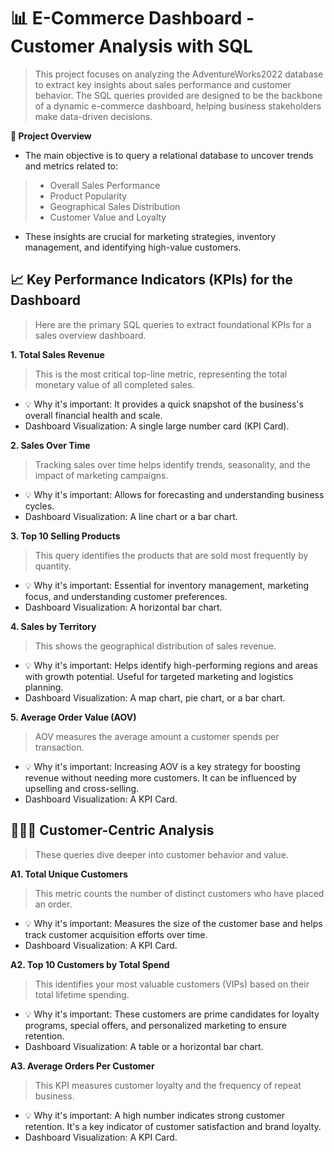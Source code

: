 # 📊 E-Commerce Dashboard - Customer Analysis with SQL
> This project focuses on analyzing the AdventureWorks2022 database to extract key insights about sales performance and customer behavior. The SQL queries provided are designed to be the backbone of a dynamic e-commerce dashboard, helping business stakeholders make data-driven decisions.

**🚀 Project Overview**
* The main objective is to query a relational database to uncover trends and metrics related to:
>* Overall Sales Performance
>* Product Popularity
>* Geographical Sales Distribution
>* Customer Value and Loyalty
* These insights are crucial for marketing strategies, inventory management, and identifying high-value customers.

## 📈 Key Performance Indicators (KPIs) for the Dashboard
> Here are the primary SQL queries to extract foundational KPIs for a sales overview dashboard.

**1. Total Sales Revenue**
>This is the most critical top-line metric, representing the total monetary value of all completed sales.
* 💡 Why it's important: It provides a quick snapshot of the business's overall financial health and scale.
* Dashboard Visualization: A single large number card (KPI Card).

**2. Sales Over Time**
> Tracking sales over time helps identify trends, seasonality, and the impact of marketing campaigns.
* 💡 Why it's important: Allows for forecasting and understanding business cycles.
* Dashboard Visualization: A line chart or a bar chart.
 
**3. Top 10 Selling Products**
> This query identifies the products that are sold most frequently by quantity.
* 💡 Why it's important: Essential for inventory management, marketing focus, and understanding customer preferences.
* Dashboard Visualization: A horizontal bar chart.
  
**4. Sales by Territory**
> This shows the geographical distribution of sales revenue.
* 💡 Why it's important: Helps identify high-performing regions and areas with growth potential. Useful for targeted marketing and logistics planning.
* Dashboard Visualization: A map chart, pie chart, or a bar chart.
  
**5. Average Order Value (AOV)**
> AOV measures the average amount a customer spends per transaction.
* 💡 Why it's important: Increasing AOV is a key strategy for boosting revenue without needing more customers. It can be influenced by upselling and cross-selling.
* Dashboard Visualization: A KPI Card.


## 🧑‍🤝‍🧑 Customer-Centric Analysis
> These queries dive deeper into customer behavior and value.

**A1. Total Unique Customers**
> This metric counts the number of distinct customers who have placed an order.
* 💡 Why it's important: Measures the size of the customer base and helps track customer acquisition efforts over time.
* Dashboard Visualization: A KPI Card.

**A2. Top 10 Customers by Total Spend**
> This identifies your most valuable customers (VIPs) based on their total lifetime spending.
* 💡 Why it's important: These customers are prime candidates for loyalty programs, special offers, and personalized marketing to ensure retention.
* Dashboard Visualization: A table or a horizontal bar chart.

**A3. Average Orders Per Customer**
> This KPI measures customer loyalty and the frequency of repeat business.
* 💡 Why it's important: A high number indicates strong customer retention. It's a key indicator of customer satisfaction and brand loyalty.
* Dashboard Visualization: A KPI Card.
